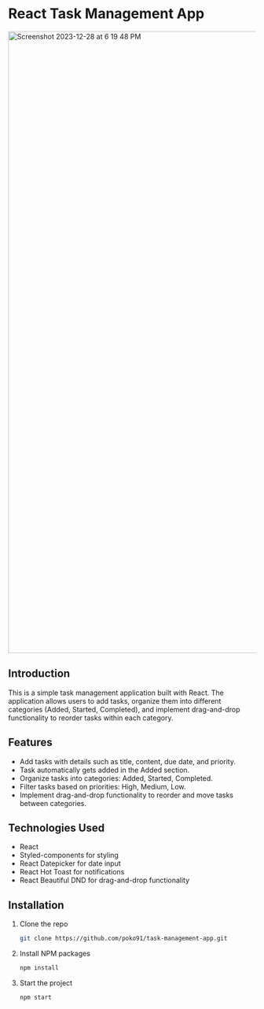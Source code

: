 # React Task Management App

<img width="1264" alt="Screenshot 2023-12-28 at 6 19 48 PM" src="https://github.com/poko91/task-management-app/assets/82212882/7b97ae8a-2873-4ed2-a87b-7c8d333e6d81">

## Introduction

This is a simple task management application built with React. The application allows users to add tasks, organize them into different categories (Added, Started, Completed), and implement drag-and-drop functionality to reorder tasks within each category.

## Features

- Add tasks with details such as title, content, due date, and priority.
- Task automatically gets added in the Added section.
- Organize tasks into categories: Added, Started, Completed.
- Filter tasks based on priorities: High, Medium, Low.
- Implement drag-and-drop functionality to reorder and move tasks between categories.

## Technologies Used

- React
- Styled-components for styling
- React Datepicker for date input
- React Hot Toast for notifications
- React Beautiful DND for drag-and-drop functionality

## Installation

1. Clone the repo
   ```sh
   git clone https://github.com/poko91/task-management-app.git
   ```
2. Install NPM packages
   ```sh
   npm install
   ```
3. Start the project
   ```sh
   npm start
   ```
